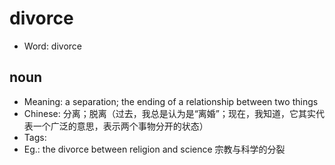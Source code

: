 # divorce

- Word: divorce

## noun

- Meaning: a separation; the ending of a relationship between two things
- Chinese: 分离；脱离（过去，我总是认为是“离婚”；现在，我知道，它其实代表一个广泛的意思，表示两个事物分开的状态）
- Tags: 
- Eg.: the divorce between religion and science 宗教与科学的分裂

